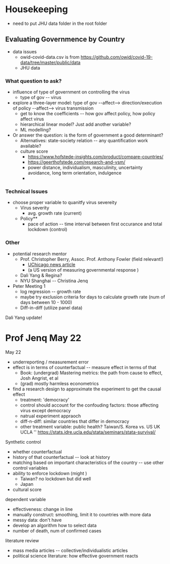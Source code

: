 # Housekeeping 

* need to put JHU data folder in the root folder 



## Evaluating Governmence by Country

* data issues 
  * owid-covid-data.csv  is from https://github.com/owid/covid-19-data/tree/master/public/data 
  * JHU data 

### What question to ask?

* influence of type of government on controlling the virus 
  * type of gov -- virus 
* explore a three-layer model: type of gov --affect--> direction/execution of policy --affect--> virus transmission
  * get to know the coefficients -- how gov affect policy, how policy affect virus 
  * hierarchical linear model? Just add another variable?
  * ML modelling? 
* Or answer the question: is the form of government a good determinant?
  * Alternatives: state-society relation -- any quantification work available?
  * culture score
    * https://www.hofstede-insights.com/product/compare-countries/
    * https://geerthofstede.com/research-and-vsm/
    * power distance, individualism, masculinity, uncertainty avoidance, long term orientation, indulgence
    * 

### Technical Issues

* choose proper variable to quanitfy virus severeity 
  * Virus severity 
    * avg. growth rate (current)
  * Policy**
    * pace of action -- time interval between first occurance and total lockdown (control)

### Other 

* potential research mentor 
  * Prof. Christopher Berry, Assoc. Prof. Anthony Fowler (field relevant!)
    * [UChicago news article](https://news.uchicago.edu/story/covid-19-pandemic-inspires-scholars-change-course?utm_source=newsletter&utm_medium=email&utm_campaign=UChicago_News_M05_07_2020&mkt_tok=eyJpIjoiTW1NME1USmxZakl4TmpoaCIsInQiOiJMZmtnTnlFWlczN2NwMUJsT011WXozXC9pc0tjWlJ3c3ZOcjhOeERnVzI1YzN1cGNcL21DY2tsK1V0Y3ZFcERydU9PTlJEWlVhR09sZE0xQnBlVlpCeEwxNUZHNUZXSE5GRjlyOVpXeUdTTlNRajl6S1pHQVdpVTJmaDBXRndsVFoyIn0%3D)
    * (a US version of measuring governmental response )
  * Dali Yang & Regina?
  * NYU Shanghai -- Christina Jenq 
* Peter Meeting 1
  * log regression -- growth rate 
  * maybe try exclusion criteria for days to calculate growth rate (num of days between 10 - 1000)
  * Diff-in-diff (utilize panel data) 

Dali Yang update!



# Prof Jenq May 22

May 22
* underreporting / measurement error
* effect is in terms of counterfactual -- measure effect in terms of that 
  * Book: (undergrad) Mastering metrics: the path from cause to effect, Josh Angrist, et al 
  * (grad) mostly harmless econometrics   
* find a research design to approximate the experiment to get the causal effect 
  * treatment: 'democracy'
  * control should account for the confouding factors: those affecting virus except democracy 
  * natrual experiment appraoch 
  * diff-n-diff: similar countries that differ in democracy 
  * other treatment variable: public health? Taiwan/S. Korea vs. US UK 
UCLA ''
https://stats.idre.ucla.edu/stata/seminars/stata-survival/ 

Synthetic control 
* whether counterfactual 
* history of that counterfactual -- look at history 
* matching based on important characteristics of the country -- use other control variables 
* ability to enforce lockdown (might ) 
  * Taiwan? no lockdown but did well 
  * Japan
* cultural score 

dependent variable 
* effectiveness: change in line 
* manually construct: smoothing, limit it to countries with more data 
* messy data: don't have 
* develop an algorithm how to select data 
* number of death, num of confirmed cases 

literature review 
* mass media articles -- collective/individualistic articles 
* political science literature: how effective government reacts 